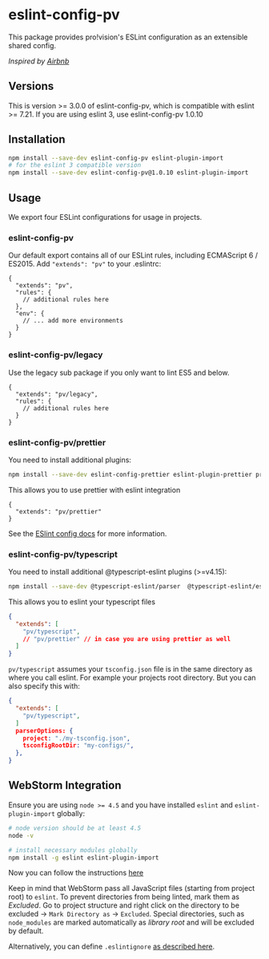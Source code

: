# eslint-config-pv

This package provides pro!vision's ESLint configuration as an extensible shared config.

_Inspired by [Airbnb](https://github.com/airbnb/javascript/tree/master/packages/eslint-config-airbnb)_

## Versions

This is version >= 3.0.0 of eslint-config-pv, which is compatible with eslint >= 7.21. If you are using eslint 3, use eslint-config-pv 1.0.10

## Installation
```bash
npm install --save-dev eslint-config-pv eslint-plugin-import
# for the eslint 3 compatible version
npm install --save-dev eslint-config-pv@1.0.10 eslint-plugin-import
```


## Usage

We export four ESLint configurations for usage in projects.


### eslint-config-pv

Our default export contains all of our ESLint rules, including ECMAScript 6 / ES2015.
Add `"extends": "pv"` to your .eslintrc:

```
{
  "extends": "pv",
  "rules": {
    // additional rules here
  },
  "env": {
    // ... add more environments
  }
}
```

### eslint-config-pv/legacy

Use the legacy sub package if you only want to lint ES5 and below.

```
{
  "extends": "pv/legacy",
  "rules": {
    // additional rules here
  }
}
```

### eslint-config-pv/prettier

You need to install additional plugins:


```bash
npm install --save-dev eslint-config-prettier eslint-plugin-prettier prettier
```

This allows you to use prettier with eslint integration

```
{
  "extends": "pv/prettier"
}
```

See the [ESlint config docs](http://eslint.org/docs/user-guide/configuring#extending-configuration-files)
for more information.


### eslint-config-pv/typescript

You need to install additional @typescript-eslint plugins (>=v4.15):

```bash
npm install --save-dev @typescript-eslint/parser  @typescript-eslint/eslint-plugin
```

This allows you to eslint your typescript files

```json
{
  "extends": [
    "pv/typescript",
    // "pv/prettier" // in case you are using prettier as well
  ]
}
```

`pv/typescript` assumes your `tsconfig.json` file is in the same directory as where you call eslint. For example your projects root directory. But you can also specify this with:

```json
{
  "extends": [
    "pv/typescript",
  ]
  parserOptions: {
    project: "./my-tsconfig.json",
    tsconfigRootDir: "my-configs/",
  },
}
```

## WebStorm Integration
Ensure you are using `node >= 4.5` and you have installed `eslint` and `eslint-plugin-import` globally:
```bash
# node version should be at least 4.5
node -v

# install necessary modules globally
npm install -g eslint eslint-plugin-import
```

Now you can follow the instructions [here](https://www.jetbrains.com/help/webstorm/2016.2/using-javascript-code-quality-tools.html#ESLint)

Keep in mind that WebStorm pass all JavaScript files (starting from project root) to `eslint`. To prevent directories
from being linted, mark them as _Excluded_. Go to project structure and right click on the directory to be excluded ->
`Mark Directory as` -> `Excluded`. Special directories, such as `node_modules` are marked automatically as _library root_
and will be excluded by default.

Alternatively, you can define `.eslintignore` [as described here](http://eslint.org/docs/user-guide/configuring#ignoring-files-and-directories).
